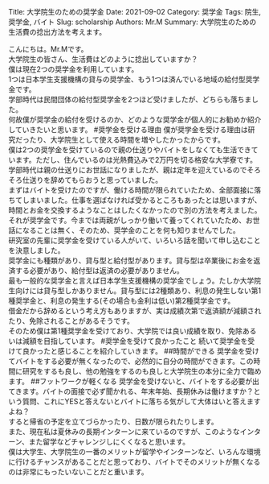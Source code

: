 Title: 大学院生のための奨学金
Date: 2021-09-02
Category: 奨学金
Tags: 院生, 奨学金, バイト
Slug: scholarship
Authors: Mr.M
Summary: 大学院生のための生活費の捻出方法を考えます。

こんにちは。Mr.Mです。<br>大学院生の皆さん、生活費はどのように捻出していますか？<br>僕は現在2つの奨学金を利用しています。<br>1つは日本学生支援機構の貸与の奨学金、もう1つは済んでいる地域の給付型奨学金です。<br>学部時代は民間団体の給付型奨学金を2つほど受けましたが、どちらも落ちました。<br>何故僕が奨学金の給付を受けるのか、どのような奨学金が個人的にお勧めか紹介していきたいと思います。
#奨学金を受ける理由
僕が奨学金を受ける理由は研究だったり、大学院生として使える時間を増やしたかったからです。<br>僕は2つの奨学金を受けているので親の仕送りやバイトをしなくても生活できています。ただし、住んでいるのは光熱費込みで2万円を切る格安な大学寮です。<br>学部時代は親の仕送りにお世話になりましたが、親は定年を迎えているのでそろそろ仕送りを辞めてもらおうと思っていました。<br>まずはバイトを受けたのですが、働ける時間が限られていたため、全部面接に落ちてしまいました。仕事を選ばなければ受かるところもあったとは思いますが、時間とお金を交換するようなことはしたくなかったので別の方法を考えました。<br>それが奨学金です。今までは両親がしっかり働いて養ってくれていたため、お世話になることは無く、そのため、奨学金のことを何も知りませんでした。<br>研究室の先輩に奨学金を受けている人がいて、いろいろ話を聞いて申し込むことを決意しました。<br>奨学金にも種類があり、貸与型と給付型があります。貸与型は卒業後にお金を返済する必要があり、給付型は返済の必要がありません。<br>最も一般的な奨学金と言えば日本学生支援機構の奨学金でしょう。たしか大学院生向けには貸与型しかありません。貸与型には2種類あり、利息の発生しない第1種奨学金と、利息の発生する(その場合も金利は低い)第2種奨学金です。<br>借金だから辞めるという考え方もありますが、実は成績次第で返済額が減額されたり、免除されることがあるそうです。<br>そのため僕は第1種奨学金を受けており、大学院では良い成績を取り、免除あるいは減額を目指しています。
#奨学金を受けて良かったこと
続いて奨学金を受けて良かったと感じることを紹介していきます。
##時間ができる
奨学金を受けてバイトをする必要が無くなったので、必然的に自分の時間ができます。この時間に研究をするも良し、他の勉強をするのも良しと大学院生の本分に全力で臨めます。
##フットワークが軽くなる
奨学金を受けないと、バイトをする必要が出てきます。バイトの面接で必ず聞かれる、年末年始、長期休みは働けますか？という質問、これにYESと答えないとバイトに落ちる気がして大体はいと答えますよね？<br>すると帰省の予定を立てづらかったり、日数が限られたりします。<br>また、現在私は夏休みの長期インターンに来ているのですが、このようなインターン、また留学などチャレンジしにくくなると思います。<br>僕は大学生、大学院生の一番のメリットが留学やインターンなど、いろんな環境に行けるチャンスがあることだと思っており、バイトでそのメリットが無くなるのは非常にもったいないことだと重います。
